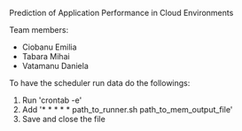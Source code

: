 Prediction of Application Performance in Cloud Environments

Team members:
* Ciobanu Emilia
* Tabara Mihai
* Vatamanu Daniela


To have the scheduler run data do the followings:

1. Run 'crontab -e'
2. Add '* * * * * path_to_runner.sh path_to_mem_output_file'
3. Save and close the file
